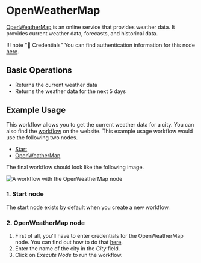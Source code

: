 # OpenWeatherMap

[OpenWeatherMap](https://openweathermap.org/) is an online service that provides weather data. It provides current weather data, forecasts, and historical data.

!!! note "🔑 Credentials"
    You can find authentication information for this node [here](/integrations/credentials/openWeatherMap/).


## Basic Operations

* Returns the current weather data
* Returns the weather data for the next 5 days

## Example Usage

This workflow allows you to get the current weather data for a city. You can also find the [workflow](https://n8n.io/workflows/460) on the website. This example usage workflow would use the following two nodes.
- [Start](/integrations/core-nodes/n8n-nodes-base.start/)
- [OpenWeatherMap]()

The final workflow should look like the following image.

![A workflow with the OpenWeatherMap node](/_images/integrations/nodes/openweathermap/workflow.png)

### 1. Start node

The start node exists by default when you create a new workflow.

### 2. OpenWeatherMap node

1. First of all, you'll have to enter credentials for the OpenWeatherMap node. You can find out how to do that [here](/integrations/credentials/openWeatherMap/).
2. Enter the name of the city in the *City* field.
3. Click on *Execute Node* to run the workflow.





